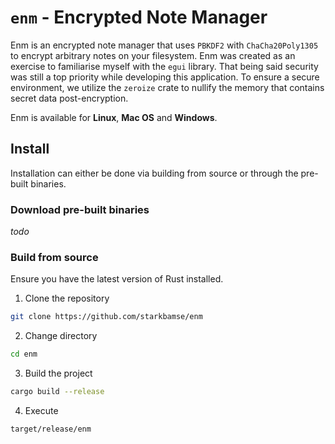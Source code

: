 # `enm` - Encrypted Note Manager

Enm is an encrypted note manager that uses `PBKDF2` with `ChaCha20Poly1305` to encrypt arbitrary notes on your filesystem. Enm was created as an exercise to familiarise myself with the `egui` library. That being said security was still a top priority while developing this application. To ensure a secure environment, we utilize the `zeroize` crate to nullify the memory that contains secret data post-encryption.

Enm is available for **Linux**, **Mac OS** and **Windows**.

## Install

Installation can either be done via building from source or through the pre-built binaries.

### Download pre-built binaries

*todo*


### Build from source
Ensure you have the latest version of Rust installed.

1. Clone the repository
```sh
git clone https://github.com/starkbamse/enm
```

2. Change directory
```sh
cd enm
```

3. Build the project
```sh
cargo build --release
```

4. Execute
```sh
target/release/enm
```

